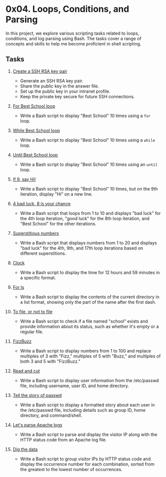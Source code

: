 # 0x04. Loops, Conditions, and Parsing

In this project, we explore various scripting tasks related to loops, conditions, and log parsing using Bash. The tasks cover a range of concepts and skills to help me become proficient in shell scripting.

## Tasks

1. [Create a SSH RSA key pair](0-RSA_public_key.pub)
   - Generate an SSH RSA key pair.
   - Share the public key in the answer file.
   - Set up the public key in your intranet profile.
   - Keep the private key secure for future SSH connections.

2. [For Best School loop](1-for_best_school)
   - Write a Bash script to display "Best School" 10 times using a `for` loop.

3. [While Best School loop](2-while_best_school)
   - Write a Bash script to display "Best School" 10 times using a `while` loop.

4. [Until Best School loop](3-until_best_school)
   - Write a Bash script to display "Best School" 10 times using an `until` loop.

5. [If 9, say Hi!](4-if_9_say_hi)
   - Write a Bash script to display "Best School" 10 times, but on the 9th iteration, display "Hi" on a new line.

6. [4 bad luck, 8 is your chance](5-4_bad_luck_8_is_your_chance)
   - Write a Bash script that loops from 1 to 10 and displays "bad luck" for the 4th loop iteration, "good luck" for the 8th loop iteration, and "Best School" for the other iterations.

7. [Superstitious numbers](6-superstitious_numbers)
   - Write a Bash script that displays numbers from 1 to 20 and displays "bad luck" for the 4th, 9th, and 17th loop iterations based on different superstitions.

8. [Clock](7-clock)
   - Write a Bash script to display the time for 12 hours and 59 minutes in a specific format.

9. [For ls](8-for_ls)
   - Write a Bash script to display the contents of the current directory in a list format, showing only the part of the name after the first dash.

10. [To file, or not to file](9-to_file_or_not_to_file)
    - Write a Bash script to check if a file named "school" exists and provide information about its status, such as whether it's empty or a regular file.

11. [FizzBuzz](10-fizzbuzz)
    - Write a Bash script to display numbers from 1 to 100 and replace multiples of 3 with "Fizz," multiples of 5 with "Buzz," and multiples of both 3 and 5 with "FizzBuzz."

12. [Read and cut](100-read_and_cut)
    - Write a Bash script to display user information from the /etc/passwd file, including username, user ID, and home directory.

13. [Tell the story of passwd](101-tell_the_story_of_passwd)
    - Write a Bash script to display a formatted story about each user in the /etc/passwd file, including details such as group ID, home directory, and command/shell.

14. [Let's parse Apache logs](102-lets_parse_apache_logs)
    - Write a Bash script to parse and display the visitor IP along with the HTTP status code from an Apache log file.

15. [Dig the data](103-dig_the-data)
    - Write a Bash script to group visitor IPs by HTTP status code and display the occurrence number for each combination, sorted from the greatest to the lowest number of occurrences.

